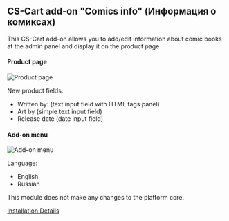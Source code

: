 ## CS-Cart add-on "Comics info" (Информация о комиксах)

This CS-Cart add-on allows you to add/edit information about comic books
at the admin panel and display it on the product page

#### Product page
![Product page](https://i.ibb.co/XpyckjN/Screenshot-29.png "Product storefront page")

New product fields:
- Written by: (text input field with HTML tags panel)
- Art by (simple text input field)
- Release date (date input field)

#### Add-on menu
![Add-on menu](https://i.ibb.co/wcgMTKg/Screenshot-30.png "Where to find add-on menu")

Language: 
- English
- Russian

This module does not make any changes to the platform core.

[Installation Details](https://www.cs-cart.ru/docs/latest/user_guide/addons/1manage_addons.html#id2)

